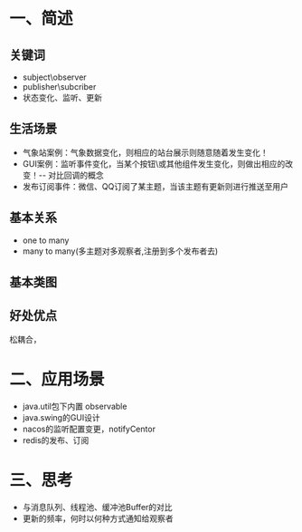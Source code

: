 # 一、简述
## 关键词
- subject\observer
- publisher\subcriber
- 状态变化、监听、更新

## 生活场景

- 气象站案例：气象数据变化，则相应的站台展示则随意随着发生变化！
- GUI案例：监听事件变化，当某个按钮\或其他组件发生变化，则做出相应的改变！-- 对比回调的概念
- 发布订阅事件：微信、QQ订阅了某主题，当该主题有更新则进行推送至用户

## 基本关系

- one to many
- many to many(多主题对多观察者,注册到多个发布者去)

## 基本类图

## 好处优点

松耦合，

# 二、应用场景

- java.util包下内置 observable
- java.swing的GUI设计
- nacos的监听配置变更，notifyCentor
- redis的发布、订阅

# 三、思考

- 与消息队列、线程池、缓冲池Buffer的对比
- 更新的频率，何时以何种方式通知给观察者